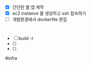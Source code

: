 
- [x] 간단한 웹 앱 제작 
- [x] ec2 instance 를 생성하고 ssh 접속하기 
- [ ] 개발환경에서 dockerfile 편집

```


```

- [ ] build -t
- [ ] 
- [ ] 


#infra 